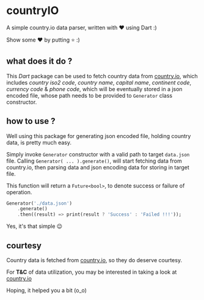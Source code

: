 # countryIO
A simple country.io data parser, written with :heart: using Dart :)

Show some :heart: by putting :star: :)

## what does it do ?
This *Dart* package can be used to fetch country data from [country.io](http://country.io/), which includes *country iso2 code*, *country name*, *capital name*, *continent code*, *currency code* & *phone code*, which will be eventually stored in a json encoded file, whose path needs to be provided to `Generator` class constructor.

##  how to use ?
Well using this package for generating json encoded file, holding country data, is pretty much easy.

Simply invoke `Generator` constructor with a valid path to target `data.json` file. Calling `Generator( ... ).generate()`, will start fetching data from country.io, then parsing data and json encoding data for storing in target file.

This function will return a `Future<bool>`, to denote success or failure of operation.

```dart
Generator('./data.json')
    .generate()
    .then((result) => print(result ? 'Success' : 'Failed !!!'));
```

Yes, it's that simple :wink:

## courtesy
Country data is fetched from [country.io](http://country.io/data/), so they do deserve courtesy.

For **T&C** of data utilization, you may be interested in taking a look at [country.io](http://country.io/)

Hoping, it helped you a bit (o_o)
